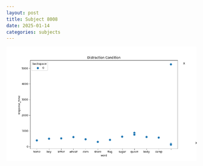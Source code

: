 ```yaml
---
layout: post
title: Subject 8008
date: 2025-01-14
categories: subjects
---
```


![](data/8008/run-10/8008_rt_acc_fuzzy_delay.png)
